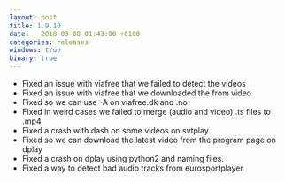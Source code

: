 ```yaml
---
layout: post
title: 1.9.10
date:   2018-03-08 01:43:00 +0100
categories: releases
windows: true
binary: true
---
```


* Fixed an issue with viafree that we failed to detect the videos
* Fixed an issue with viafree that we downloaded the from video
* Fixed so we can use -A on viafree.dk and .no
* Fixed in weird cases we failed to merge (audio and video) .ts files to .mp4
* Fixed a crash with dash on some videos on svtplay
* Fixed so we can download the latest video from the program page on dplay
* Fixed a crash on dplay using python2 and naming files.
* Fixed a way to detect bad audio tracks from eurosportplayer
